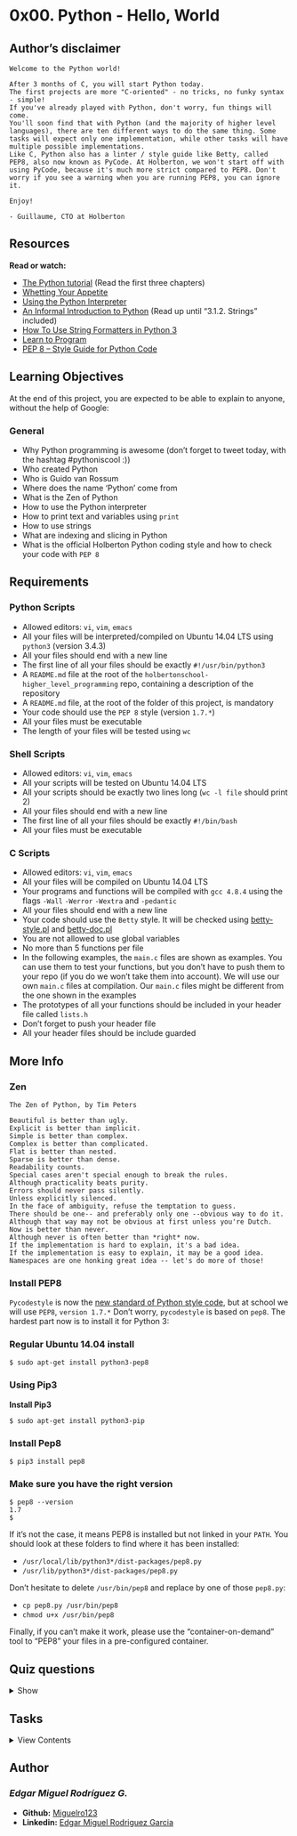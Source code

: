 # 0x00. Python - Hello, World

## Author’s disclaimer

```
Welcome to the Python world!

After 3 months of C, you will start Python today.
The first projects are more "C-oriented" - no tricks, no funky syntax - simple!
If you've already played with Python, don't worry, fun things will come.
You'll soon find that with Python (and the majority of higher level languages), there are ten different ways to do the same thing. Some tasks will expect only one implementation, while other tasks will have multiple possible implementations.
Like C, Python also has a linter / style guide like Betty, called PEP8, also now known as PyCode. At Holberton, we won't start off with using PyCode, because it's much more strict compared to PEP8. Don't worry if you see a warning when you are running PEP8, you can ignore it.

Enjoy!

- Guillaume, CTO at Holberton
```

## Resources

**Read or watch:**

- [The Python tutorial](https://docs.python.org/3.4/tutorial/index.html) (Read the first three chapters)
- [Whetting Your Appetite](https://docs.python.org/3.4/tutorial/appetite.html)
- [Using the Python Interpreter](https://docs.python.org/3.4/tutorial/interpreter.html)
- [An Informal Introduction to Python](https://docs.python.org/3.4/tutorial/introduction.html) (Read up until “3.1.2. Strings” included)
- [How To Use String Formatters in Python 3](https://www.digitalocean.com/community/tutorials/how-to-use-string-formatters-in-python-3)
- [Learn to Program](https://www.youtube.com/playlist?list=PLGLfVvz_LVvTn3cK5e6LjhgGiSeVlIRwt)
- [PEP 8 – Style Guide for Python Code](https://www.python.org/dev/peps/pep-0008/)

## Learning Objectives

At the end of this project, you are expected to be able to explain to anyone, without the help of Google:

### General

- Why Python programming is awesome (don’t forget to tweet today, with the hashtag #pythoniscool :))
- Who created Python
- Who is Guido van Rossum
- Where does the name ‘Python’ come from
- What is the Zen of Python
- How to use the Python interpreter
- How to print text and variables using `print`
- How to use strings
- What are indexing and slicing in Python
- What is the official Holberton Python coding style and how to check your code with `PEP 8`

## Requirements

### Python Scripts

- Allowed editors: `vi`, `vim`, `emacs`
- All your files will be interpreted/compiled on Ubuntu 14.04 LTS using `python3` (version 3.4.3)
- All your files should end with a new line
- The first line of all your files should be exactly `#!/usr/bin/python3`
- A `README.md` file at the root of the `holbertonschool-higher_level_programming` repo, containing a description of the repository
- A `README.md` file, at the root of the folder of this project, is mandatory
- Your code should use the `PEP 8` style (version `1.7.*`)
- All your files must be executable
- The length of your files will be tested using `wc`

### Shell Scripts

- Allowed editors: `vi`, `vim`, `emacs`
- All your scripts will be tested on Ubuntu 14.04 LTS
- All your scripts should be exactly two lines long (`wc -l file` should print 2)
- All your files should end with a new line
- The first line of all your files should be exactly `#!/bin/bash`
- All your files must be executable

### C Scripts

- Allowed editors: `vi`, `vim`, `emacs`
- All your files will be compiled on Ubuntu 14.04 LTS
- Your programs and functions will be compiled with `gcc 4.8.4` using the flags `-Wall` `-Werror` `-Wextra` and `-pedantic`
- All your files should end with a new line
- Your code should use the `Betty` style. It will be checked using [betty-style.pl](https://github.com/holbertonschool/Betty/blob/master/betty-style.pl) and [betty-doc.pl](https://github.com/holbertonschool/Betty/blob/master/betty-doc.pl)
- You are not allowed to use global variables
- No more than 5 functions per file
- In the following examples, the `main.c` files are shown as examples. You can use them to test your functions, but you don’t have to push them to your repo (if you do we won’t take them into account). We will use our own `main.c` files at compilation. Our `main.c` files might be different from the one shown in the examples
- The prototypes of all your functions should be included in your header file called `lists.h`
- Don’t forget to push your header file
- All your header files should be include guarded

## More Info

### Zen
```
The Zen of Python, by Tim Peters

Beautiful is better than ugly.
Explicit is better than implicit.
Simple is better than complex.
Complex is better than complicated.
Flat is better than nested.
Sparse is better than dense.
Readability counts.
Special cases aren't special enough to break the rules.
Although practicality beats purity.
Errors should never pass silently.
Unless explicitly silenced.
In the face of ambiguity, refuse the temptation to guess.
There should be one-- and preferably only one --obvious way to do it.
Although that way may not be obvious at first unless you're Dutch.
Now is better than never.
Although never is often better than *right* now.
If the implementation is hard to explain, it's a bad idea.
If the implementation is easy to explain, it may be a good idea.
Namespaces are one honking great idea -- let's do more of those!
```

### Install PEP8

`Pycodestyle` is now the [new standard of Python style code](https://github.com/PyCQA/pycodestyle/issues/466), but at school we will use `PEP8`, `version 1.7.*` Don’t worry, `pycodestyle` is based on `pep8`. The hardest part now is to install it for Python 3:

### Regular Ubuntu 14.04 install

```
$ sudo apt-get install python3-pep8
```

### Using Pip3

**Install Pip3**

```
$ sudo apt-get install python3-pip
```

### Install Pep8

```
$ pip3 install pep8
```

### Make sure you have the right version

```
$ pep8 --version
1.7
$
```

If it’s not the case, it means PEP8 is installed but not linked in your `PATH`. You should look at these folders to find where it has been installed:

- `/usr/local/lib/python3*/dist-packages/pep8.py`
- `/usr/lib/python3*/dist-packages/pep8.py`

Don’t hesitate to delete `/usr/bin/pep8` and replace by one of those `pep8.py`:

- `cp pep8.py /usr/bin/pep8`
- `chmod u+x /usr/bin/pep8`

Finally, if you can’t make it work, please use the “container-on-demand” tool to “PEP8” your files in a pre-configured container.

## Quiz questions

<details>
<summary>Show</summary>
  
### Question #0

Who created Python?

- [ ] Julien Barbier
- [ ] Yukihiro Matsumoto
- [x] Guido van Rossum

### Question #1

What does this command line print?

```
>>> print("Holberton school")
```

- [ ] Holberton
- [ ] “Holberton school”
- [x] Holberton school
- [ ] ‘Holberton school’

### Question #2

What does this command line print?

```
>>> print("{:d} Battery street".format(98))
```

- [x] 98 Battery street
- [ ] “98 Battery street”
- [ ] 9 Battery street
- [ ] 8 Battery street

### Question #3

What does this command line print?

```
>>> print("{:d} Battery street, {}".format(98, "San Francisco"))
```

- [ ] “98 Battery street, San Francisco”
- [ ] 8 Battery street, San
- [x] 98 Battery street, San Francisco
- [ ] San Francisco Battery street, 98

### Question #4

What does this command line print?

```
>>> a = "Python is cool"
>>> print(a[4])
```

- [ ] P
- [ ] n
- [x] o
- [ ] h

### Question #5

What does this command line print?

```
>>> a = "Python is cool"
>>> print(a[0:6])
```

- [x] Python
- [ ] Pytho
- [ ] Python is
- [ ] Python is cool

### Question #6

What does this command line print?

```
>>> a = "Python is cool"
>>> print(a[:6])
```

- [ ] Pytho
- [x] Python
- [ ] Python is
- [ ] is cool

### Question #7

What does this command line print?

```
>>> a = "Python is cool"
>>> print(a[7:])
```

- [ ] Python i
- [ ] Python is
- [ ] cool
- [x] is cool

### Question #8

What does this command line print?

```
>>> a = "Python is cool"
>>> print(a[7:-5])
```

- [ ] on
- [ ] nohtyP
- [ ] Python
- [ ] si
- [x] is

### Question #9

What does this command line print?

```
>>> a = "Python is cool"
>>> print(a[-2])
```

- [ ] ol
- [ ] l
- [x] o
- [ ] Nothing

</details>

## Tasks

<details>
<summary>View Contents</summary>



</details>

## Author
### _Edgar Miguel Rodríguez G._

- **Github:** [Miguelro123](https://github.com/Miguelro123) 
- **Linkedin:** [Edgar Miguel Rodriguez Garcia](https://www.linkedin.com/in/edgar-miguel-rodriguez-garcia-20a5281a2/)


